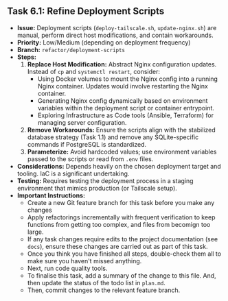 ## Task 6.1: Refine Deployment Scripts

-   **Issue:** Deployment scripts (`deploy-tailscale.sh`, `update-nginx.sh`) are manual, perform direct host modifications, and contain workarounds.
-   **Priority:** Low/Medium (depending on deployment frequency)
-   **Branch:** `refactor/deployment-scripts`
-   **Steps:**
    1.  **Replace Host Modification:** Abstract Nginx configuration updates. Instead of `cp` and `systemctl restart`, consider:
        -   Using Docker volumes to mount the Nginx config into a running Nginx container. Updates would involve restarting the Nginx container.
        -   Generating Nginx config dynamically based on environment variables within the deployment script or container entrypoint.
        -   Exploring Infrastructure as Code tools (Ansible, Terraform) for managing server configuration.
    2.  **Remove Workarounds:** Ensure the scripts align with the stabilized database strategy (Task 1.1) and remove any SQLite-specific commands if PostgreSQL is standardized.
    3.  **Parameterize:** Avoid hardcoded values; use environment variables passed to the scripts or read from `.env` files.
-   **Considerations:** Depends heavily on the chosen deployment target and tooling. IaC is a significant undertaking.
-   **Testing:** Requires testing the deployment process in a staging environment that mimics production (or Tailscale setup).
-   **Important Instructions:**
    -   Create a new Git feature branch for this task before you make any changes
    -   Apply refactorings incrementally with frequent verification to keep functions from getting too complex, and files from becomign too large.
    -   If any task changes require edits to the project documentation (see `docs`), ensure these changes are carried out as part of this task.
    -   Once you think you have finished all steps, double-check them all to make sure you haven't missed anything.
    -   Next, run code quality tools.
    -   To finalise this task, add a summary of the change to this file. And, then update the status of the todo list in `plan.md`.
    -   Then, commit changes to the relevant feature branch.